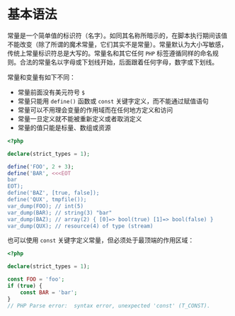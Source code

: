 # 基本语法

常量是一个简单值的标识符（名字）。如同其名称所暗示的，在脚本执行期间该值不能改变（除了所谓的魔术常量，它们其实不是常量）。常量默认为大小写敏感，传统上常量标识符总是大写的。常量名和其它任何 `PHP` 标签遵循同样的命名规则。合法的常量名以字母或下划线开始，后面跟着任何字母，数字或下划线。

常量和变量有如下不同：

* 常量前面没有美元符号 `$`
* 常量只能用 `define()` 函数或 `const` 关键字定义，而不能通过赋值语句
* 常量可以不用理会变量的作用域而在任何地方定义和访问
* 常量一旦定义就不能被重新定义或者取消定义
* 常量的值只能是标量、数组或资源

```php
<?php

declare(strict_types = 1);

define('FOO', 2 + 3);
define('BAR', <<<EOT
bar
EOT);
define('BAZ', [true, false]);
define('QUX', tmpfile());
var_dump(FOO); // int(5)
var_dump(BAR); // string(3) "bar"
var_dump(BAZ); // array(2) { [0]=> bool(true) [1]=> bool(false) }
var_dump(QUX); // resource(4) of type (stream)

```

也可以使用 `const` 关键字定义常量，但必须处于最顶端的作用区域：

```php
<?php

declare(strict_types = 1);

const FOO = 'foo';
if (true) {
    const BAR = 'bar';
}
// PHP Parse error:  syntax error, unexpected 'const' (T_CONST).

```

